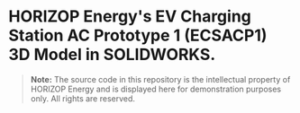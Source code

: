 # HORIZOP Energy's EV Charging Station AC Prototype 1 (ECSACP1) 3D Model in SOLIDWORKS.

> **Note:** The source code in this repository is the intellectual property of HORIZOP Energy and is displayed here for demonstration purposes only. All rights are reserved.
